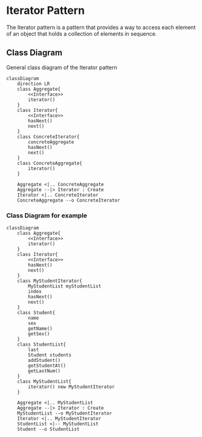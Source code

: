 # Iterator Pattern

The Iterator pattern is a pattern that provides a way to access each element of an object that holds a collection of elements in sequence.

## Class Diagram

General class diagram of the Iterator pattern

```mermaid
classDiagram
    direction LR
    class Aggregate{
        <<Interface>>
        iterator()
    }
    class Iterator{
        <<Interface>>
        hasNext()
        next()
    }
    class ConcreteIterator{
        concreteAggregate
        hasNext()
        next()
    }
    class ConcreteAggregate{
        iterator()
    }

    Aggregate <|.. ConcreteAggregate
    Aggregate --|> Iterator : Create
    Iterator <|.. ConcreteIterator
    ConcreteAggregate --o ConcreteIterator
```

### Class Diagram for example

```mermaid
classDiagram
    class Aggregate{
        <<Interface>>
        iterator()
    }
    class Iterator{
        <<Interface>>
        hasNext()
        next()
    }
    class MyStudentIterator{
        MyStudentList myStudentList
        index
        hasNext()
        next()
    }
    class Student{
        name
        sex
        getName()
        getSex()
    }
    class StudentList{
        last
        Student students
        addStudent()
        getStudentAt()
        getLastNum()
    }
    class MyStudentList{
        iterator() new MyStudentIterator
    }

    Aggregate <|.. MyStudentList
    Aggregate --|> Iterator : Create
    MyStudentList --o MyStudentIterator
    Iterator <|.. MyStudentIterator
    StudentList <|-- MyStudentList
    Student --o StudentList
```
